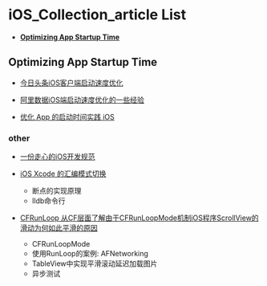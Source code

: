 # iOS_Collection_article List 

*   **[Optimizing App Startup Time](#OptimizingStartupTime)** 
	
## <a name="OptimizingStartupTime"></a> Optimizing App Startup Time

- [今日头条iOS客户端启动速度优化](https://techblog.toutiao.com/2017/01/17/iosspeed/)

- [阿里数据iOS端启动速度优化的一些经验
](https://www.jianshu.com/p/f29b59f4c2b9)

- [优化 App 的启动时间实践 iOS](https://www.jianshu.com/p/0858878e331f)

### other 

- [一份走心的iOS开发规范](https://www.jianshu.com/p/c818c00e0690)


- [iOS Xcode 的汇编模式切换
](https://www.jianshu.com/p/bdd0578f356d)

	- 断点的实现原理
	- lldb命令行 
- [CFRunLoop 从CF层面了解由于CFRunLoopMode机制iOS程序ScrollView的滑动为何如此平滑的原因](https://www.jianshu.com/p/b4667267fd6b)
	- CFRunLoopMode
	- 使用RunLoop的案例: AFNetworking
	- TableView中实现平滑滚动延迟加载图片
	- 异步测试
	
	
